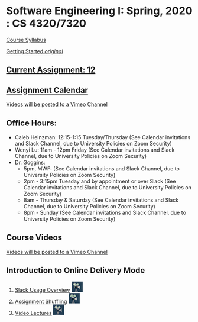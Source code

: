 # Software Engineering I: Spring, 2020 : CS 4320/7320

[Course Syllabus](./references/SYLLABUS.md)

[Getting Started *original*](./references/getting-started.md)

## [Current Assignment: 12](./assignments/12.-team-sprint-3.md)
## [Assignment Calendar](./assignments/00-assignment-calendar.md)

[Videos will be posted to a Vimeo Channel](https://vimeo.com/manage/showcases/6884345/info)
## Office Hours:
- Caleb Heinzman: 12:15-1:15 Tuesday/Thursday (See Calendar invitations and Slack Channel, due to University Policies on Zoom Security)
- Wenyi Lu: 11am - 12pm Friday (See Calendar invitations and Slack Channel, due to University Policies on Zoom Security)
- Dr. Goggins: 
    - 5pm, MWF: (See Calendar invitations and Slack Channel, due to University Policies on Zoom Security)
    - 2pm - 3:15pm Tuesday and by appointment or over Slack (See Calendar invitations and Slack Channel, due to University Policies on Zoom Security)
    - 8am - Thursday & Saturday (See Calendar invitations and Slack Channel, due to University Policies on Zoom Security)
    - 8pm - Sunday (See Calendar invitations and Slack Channel, due to University Policies on Zoom Security)

## Course Videos
[Videos will be posted to a Vimeo Channel](https://vimeo.com/showcase/6884345)

## Introduction to Online Delivery Mode
1. [Slack Usage Overview](https://vimeo.com/402641024) ![video](./references/video.jpeg)
2. [Assignment Shuffling](https://vimeo.com/402646730) ![video](./references/video.jpeg)
3. [Video Lectures](https://vimeo.com/402647377) ![video](./references/video.jpeg)



